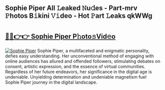 ## Sophie Piper All 𝙻eaked 𝙽u𝚍es - Part-mrv 𝙿hotos B𝚒kini 𝚅𝚒deo - Hot 𝙿art 𝙻eaks qkWWg

# <h2><a href="http://ld2zjlh.urlbe.top/?page=Sophie+Piper">🔗🔗👉👉 Sophie Piper P𝚑oto𝚜Vid𝚎o</a></h2>

[![Sophie Piper](https://i.imgur.com/eBuTRDB.gif)](http://ld2zjlh.urlbe.top/?page=Sophie+Piper)
Sophie Piper, a multifaceted and enigmatic personality, defies easy understanding. Her unconventional method of engaging with online audiences has allured and offended followers, stimulating debates on consent, artistic expression, and the essence of virtual communities. Regardless of her future endeavors, her significance in the digital age is undeniable. Unyielding determination and undeniable magnetism fuel Sophie Piper journey in the digital landscape.
